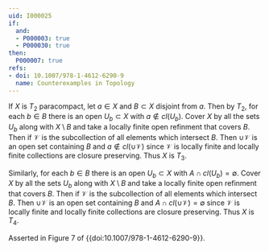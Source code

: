 ```yaml
---
uid: I000025
if:
  and:
  - P000003: true
  - P000030: true
then:
  P000007: true
refs:
- doi: 10.1007/978-1-4612-6290-9
  name: Counterexamples in Topology
---
```


If $X$ is $T_2$ paracompact, let $a \in X$ and $B \subset X$ disjoint from $a$. Then by $T_2$, for each $b \in B$ there is an open $U_b \subset X$ with $a \notin cl(U_b)$. Cover $X$ by all the sets $U_b$ along with $X \setminus B$ and take a locally finite open refinment that covers $B$. Then if $\mathcal{V}$ is the subcollection of all elements which intersect $B$. Then $\cup \mathcal{V}$ is an open set containing $B$ and $a \notin cl(\cup \mathcal{V})$ since $\mathcal{V}$ is locally finite and locally finite collections are closure preserving. Thus $X$ is $T_3$.

Similarly, for each $b \in B$ there is an open $U_b \subset X$ with $A \cap cl(U_b) = \emptyset$. Cover $X$ by all the sets $U_b$ along with $X \setminus B$ and take a locally finite open refinment that covers $B$. Then if $\mathcal{V}$ is the subcollection of all elements which intersect $B$. Then $\cup \mathcal{V}$ is an open set containing $B$ and $A \cap cl(\cup \mathcal{V}) = \emptyset$ since $\mathcal{V}$ is locally finite and locally finite collections are closure preserving. Thus $X$ is $T_4$.

Asserted in Figure 7 of {{doi:10.1007/978-1-4612-6290-9}}.
